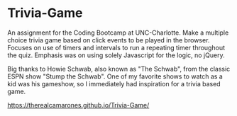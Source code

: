 # Trivia-Game

An assignment for the Coding Bootcamp at UNC-Charlotte. Make a multiple choice trivia game based on click events to be played in the browser. Focuses on use of timers and intervals to run a repeating timer throughout the quiz. Emphasis was on using solely Javascript for the logic, no jQuery.

Big thanks to Howie Schwab, also known as "The Schwab", from the classic ESPN show "Stump the Schwab". One of my favorite shows to watch as a kid was his gameshow, so I immediately had inspiration for a trivia based game.

https://therealcamarones.github.io/Trivia-Game/

